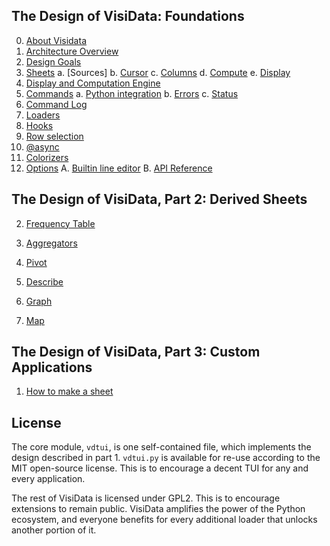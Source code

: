 ## The Design of VisiData: Foundations

0. [About Visidata](/about)
1. [Architecture Overview](/design/overview)
2. [Design Goals](/design/goals)
3. [Sheets](/design/sheets)
  a. [Sources]
  b. [Cursor]()
  c. [Columns]()
  d. [Compute]()
  e. [Display]()
4. [Display and Computation Engine](/design/engine)
4. [Commands](/design/commands)
  a. [Python integration](/design/commands#python)
  b. [Errors](/design/commands#errors)
  c. [Status](/design/commands#status)
5. [Command Log](/design/commandlog)
6. [Loaders](/design/loaders)
7. [Hooks](/design/hooks)
8. [Row selection](/design/selected)
9. [@async](/design/async)
10. [Colorizers](/design/color)
11. [Options](/design/options)
A. [Builtin line editor](/design/editor)
B. [API Reference](/design/api)

## The Design of VisiData, Part 2: Derived Sheets

2. [Frequency Table]()
3. [Aggregators](/design/aggregators)
4. [Pivot]()
5. [Describe]()

5. [Graph]()
6. [Map](/design/)

## The Design of VisiData, Part 3: Custom Applications

1. [How to make a sheet](/howto/sheet)

## License

The core module, `vdtui`, is one self-contained file, which implements the design described in part 1.
`vdtui.py` is available for re-use according to the MIT open-source license.
This is to encourage a decent TUI for any and every application.

The rest of VisiData is licensed under GPL2.
This is to encourage extensions to remain public.
VisiData amplifies the power of the Python ecosystem, and everyone benefits for every additional loader that unlocks another portion of it.

